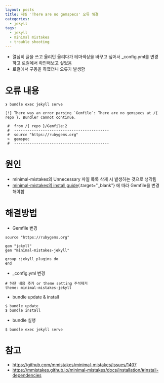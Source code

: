 ```yaml
---
layout: posts
title: 지킬 'There are no gemspecs' 오류 해결
categories: 
  - jekyll
tags: 
  - jekyll
  - minimal mistakes
  - trouble shooting
---
```


- 열심히 글을 쓰고 올리던 올리다가 테마색상을 바꾸고 싶어서 _config.yml를 변경하고 로컬에서 확인해보고 싶었음
- 로컬에서 구동을 하였더니 오류가 발생함

# 오류 내용
```
❯ bundle exec jekyll serve

[!] There was an error parsing `Gemfile`: There are no gemspecs at /{ repo }. Bundler cannot continue.

 #  from /{ repo }/Gemfile:2
 #  -------------------------------------------
 #  source "https://rubygems.org"
 >  gemspec 
 #  -------------------------------------------
```

# 원인
- minimal-mistakes의 Unnecessary 파일 목록 삭제 시 발생하는 것으로 생각됨
- [minimal-mistakes의 install guide](https://mmistakes.github.io/minimal-mistakes/docs/installation/#install-dependencies){:target="_blank"} 에 따라 Gemfile을 변경해야함

# 해결방법
- Gemfile 변경

```
source "https://rubygems.org"

gem "jekyll"
gem "minimal-mistakes-jekyll"

group :jekyll_plugins do
end
```

- _config.yml 변경

```
# 하단 내용 추가 or theme setting 주석제거
theme: minimal-mistakes-jekyll
```

- bundle update & install

```
$ bundle update
$ bundle install
```

- bundle 실행

```
$ bundle exec jekyll serve
```

# 참고
- https://github.com/mmistakes/minimal-mistakes/issues/1407
- https://mmistakes.github.io/minimal-mistakes/docs/installation/#install-dependencies